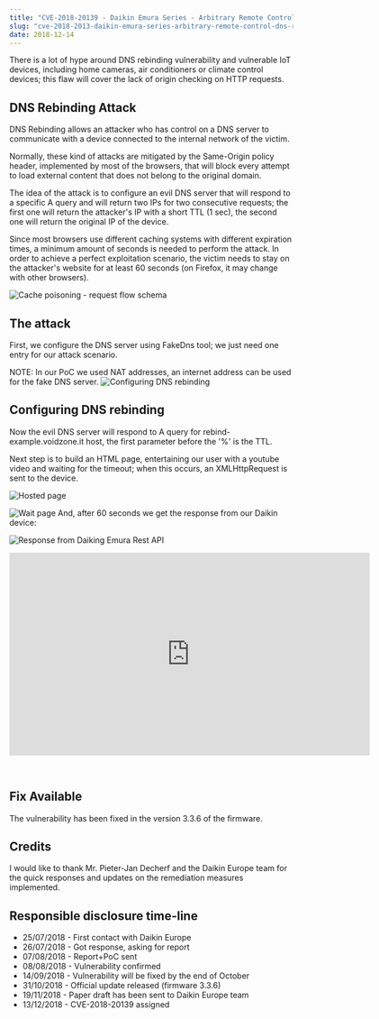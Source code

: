 ```yaml
---
title: "CVE-2018-20139 - Daikin Emura Series - Arbitrary Remote Control via DNS Rebinding"
slug: "cve-2018-2013-daikin-emura-series-arbitrary-remote-control-dns-rebinding"
date: 2018-12-14
---
```


There is a lot of hype around DNS rebinding vulnerability and vulnerable IoT devices, including home cameras, air conditioners or climate control devices; this flaw will cover the lack of origin checking on HTTP requests.

## DNS Rebinding Attack
DNS Rebinding allows an attacker who has control on a DNS server to communicate with a device connected to the internal network of the victim.

Normally, these kind of attacks are mitigated by the Same-Origin policy header, implemented by most of the browsers, that will block every attempt to load external content that does not belong to the original domain.

The idea of the attack is to configure an evil DNS server that will respond to a specific A query and will return two IPs for two consecutive requests; the first one will return the attacker's IP with a short TTL (1 sec), the second one will return the original IP of the device.

Since most browsers use different caching systems with different expiration times, a minimum amount of seconds is needed to perform the attack. In order to achieve a perfect exploitation scenario, the victim needs to stay on the attacker's website for at least 60 seconds (on Firefox, it may change with other browsers).

![Cache poisoning - request flow schema](/daikin/image-21.png)

## The attack
First, we configure the DNS server using FakeDns tool; we just need one entry for our attack scenario.

NOTE: In our PoC we used NAT addresses, an internet address can be used for the fake DNS server.
![Configuring DNS rebinding](/daikin/image-22.png)

## Configuring DNS rebinding
Now the evil DNS server will respond to A query for rebind-example.voidzone.it host, the first parameter before the '%' is the TTL.

Next step is to build an HTML page, entertaining our user with a youtube video and waiting for the timeout; when this occurs, an XMLHttpRequest is sent to the device.

![Hosted page](/daikin/image-23.png)

![Wait page](/daikin/image-24.png)
And, after 60 seconds we get the response from our Daikin device:

![Response from Daiking Emura Rest API](/daikin/image-25.png)


<iframe title="vimeo-player" src="https://player.vimeo.com/video/564623325?h=f4cec3f9a2" width="640" height="360" frameborder="0"    allowfullscreen></iframe>

​


## Fix Available
The vulnerability has been fixed in the version 3.3.6 of the firmware.

## Credits
I would like to thank Mr. Pieter-Jan Decherf and the Daikin Europe team for the quick responses and updates on the remediation measures implemented.

## Responsible disclosure time-line
- 25/07/2018 - First contact with Daikin Europe
- 26/07/2018 - Got response, asking for report
- 07/08/2018 - Report+PoC sent
- 08/08/2018 - Vulnerability confirmed
- 14/09/2018 - Vulnerability will be fixed by the end of October
- 31/10/2018 - Official update released (firmware 3.3.6)
- 19/11/2018 - Paper draft has been sent to Daikin Europe team
- 13/12/2018 - CVE-2018-20139 assigned
